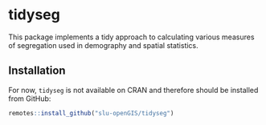 # tidyseg

This package implements a tidy approach to calculating various measures of segregation used in demography and spatial statistics.

## Installation

For now, `tidyseg` is not available on CRAN and therefore should be installed from GitHub:

``` r
remotes::install_github("slu-openGIS/tidyseg")
```
